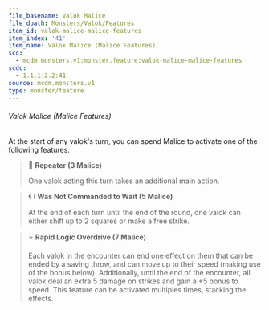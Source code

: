 ```yaml
---
file_basename: Valok Malice
file_dpath: Monsters/Valok/Features
item_id: valok-malice-malice-features
item_index: '41'
item_name: Valok Malice (Malice Features)
scc:
  - mcdm.monsters.v1:monster.feature:valok-malice-malice-features
scdc:
  - 1.1.1:2.2:41
source: mcdm.monsters.v1
type: monster/feature
---
```


###### Valok Malice (Malice Features)

At the start of any valok's turn, you can spend Malice to activate one of the following features.

> 👤 **Repeater (3 Malice)**
>
> One valok acting this turn takes an additional main action.

> 🌀 **I Was Not Commanded to Wait (5 Malice)**
>
> At the end of each turn until the end of the round, one valok can either shift up to 2 squares or make a free strike.

> ⭐️ **Rapid Logic Overdrive (7 Malice)**
>
> Each valok in the encounter can end one effect on them that can be ended by a saving throw, and can move up to their speed (making use of the bonus below). Additionally, until the end of the encounter, all valok deal an extra 5 damage on strikes and gain a +5 bonus to speed. This feature can be activated multiples times, stacking the effects.
